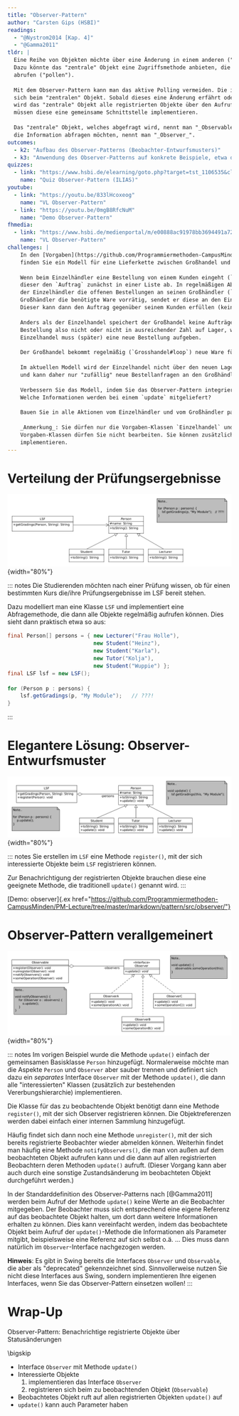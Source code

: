 ```yaml
---
title: "Observer-Pattern"
author: "Carsten Gips (HSBI)"
readings:
  - "@Nystrom2014 [Kap. 4]"
  - "@Gamma2011"
tldr: |
  Eine Reihe von Objekten möchte über eine Änderung in einem anderen ("zentralen") Objekt informiert werden.
  Dazu könnte das "zentrale" Objekt eine Zugriffsmethode anbieten, die die anderen Objekte regelmäßig
  abrufen ("pollen").

  Mit dem Observer-Pattern kann man das aktive Polling vermeiden. Die interessierten Objekte "registrieren"
  sich beim "zentralen" Objekt. Sobald dieses eine Änderung erfährt oder Informationen bereitstehen o.ä.,
  wird das "zentrale" Objekt alle registrierten Objekte über den Aufruf einer Methode benachrichtigen. Dazu
  müssen diese eine gemeinsame Schnittstelle implementieren.

  Das "zentrale" Objekt, welches abgefragt wird, nennt man "_Observable_" oder "_Subject_". Die Objekte, die
  die Information abfragen möchten, nennt man "_Observer_".
outcomes:
  - k2: "Aufbau des Observer-Patterns (Beobachter-Entwurfsmusters)"
  - k3: "Anwendung des Observer-Patterns auf konkrete Beispiele, etwa den PM-Dungeon"
quizzes:
  - link: "https://www.hsbi.de/elearning/goto.php?target=tst_1106535&client_id=FH-Bielefeld"
    name: "Quiz Observer-Pattern (ILIAS)"
youtube:
  - link: "https://youtu.be/833lHcoxeog"
    name: "VL Observer-Pattern"
  - link: "https://youtu.be/0mgB8RfcNuM"
    name: "Demo Observer-Pattern"
fhmedia:
  - link: "https://www.hsbi.de/medienportal/m/e00888ac91978bb3694491a722e61bba5d836d403d7f94e7d3ef6b28c07dae841b5852488bdf8f64e1628a58a2e5f3410dbb08699ded346ec2da34fd877a831f"
    name: "VL Observer-Pattern"
challenges: |
    In den [Vorgaben](https://github.com/Programmiermethoden-CampusMinden/PM-Lecture/tree/master/markdown/pattern/src/challenges/observer)
    finden Sie ein Modell für eine Lieferkette zwischen Großhandel und Einzelhandel.

    Wenn beim Einzelhändler eine Bestellung von einem Kunden eingeht (`Einzelhandel#bestellen`), speichert
    dieser den `Auftrag` zunächst in einer Liste ab. In regelmäßigen Abständen (`Einzelhandel#loop`) sendet
    der Einzelhändler die offenen Bestellungen an seinen Großhändler (`Grosshandel#bestellen`). Hat der
    Großhändler die benötigte Ware vorrätig, sendet er diese an den Einzelhändler (`Einzelhandel#empfangen`).
    Dieser kann dann den Auftrag gegenüber seinem Kunden erfüllen (keine Methode vorgesehen).

    Anders als der Einzelhandel speichert der Großhandel keine Aufträge ab. Ist die benötigte Ware bei einer
    Bestellung also nicht oder nicht in ausreichender Zahl auf Lager, wird diese nicht geliefert und der
    Einzelhandel muss (später) eine neue Bestellung aufgeben.

    Der Großhandel bekommt regelmäßig (`Grosshandel#loop`) neue Ware für die am wenigsten vorrätigen Positionen.

    Im aktuellen Modell wird der Einzelhandel nicht über den neuen Lagerbestand des Großhändlers informiert
    und kann daher nur "zufällig" neue Bestellanfragen an den Großhändler senden.

    Verbessern Sie das Modell, indem Sie das Observer-Pattern integrieren. Wer ist Observer? Wer ist Observable?
    Welche Informationen werden bei einem `update` mitgeliefert?

    Bauen Sie in alle Aktionen vom Einzelhändler und vom Großhändler passendes Logging ein.

    _Anmerkung_: Sie dürfen nur die Vorgaben-Klassen `Einzelhandel` und `Grosshandel` verändern, die anderen
    Vorgaben-Klassen dürfen Sie nicht bearbeiten. Sie können zusätzlich benötigte eigene Klassen/Interfaces
    implementieren.
---
```



# Verteilung der Prüfungsergebnisse

![](images/lsf.png){width="80%"}

::: notes
Die Studierenden möchten nach einer Prüfung wissen, ob für einen bestimmten Kurs
die/ihre Prüfungsergebnisse im LSF bereit stehen.

Dazu modelliert man eine Klasse `LSF` und implementiert eine Abfragemethode, die
dann alle Objekte regelmäßig aufrufen können. Dies sieht dann praktisch etwa so
aus:

```java
final Person[] persons = { new Lecturer("Frau Holle"),
                           new Student("Heinz"),
                           new Student("Karla"),
                           new Tutor("Kolja"),
                           new Student("Wuppie") };
final LSF lsf = new LSF();

for (Person p : persons) {
    lsf.getGradings(p, "My Module");   // ???!
}
```
:::


# Elegantere Lösung: Observer-Entwurfsmuster

![](images/observerexample.png){width="80%"}

::: notes
Sie erstellen im `LSF` eine Methode `register()`, mit der sich interessierte Objekte
beim `LSF` registrieren können.

Zur Benachrichtigung der registrierten Objekte brauchen diese eine geeignete Methode,
die traditionell `update()` genannt wird.
:::

[Demo: observer]{.ex href="https://github.com/Programmiermethoden-CampusMinden/PM-Lecture/tree/master/markdown/pattern/src/observer/"}


# Observer-Pattern verallgemeinert

![](images/observer.png){width="80%"}

::: notes
Im vorigen Beispiel wurde die Methode `update()` einfach der gemeinsamen Basisklasse `Person`
hinzugefügt. Normalerweise möchte man die Aspekte `Person` und `Observer` aber sauber trennen
und definiert sich dazu ein _separates_ Interface `Observer` mit der Methode `update()`, die
dann alle "interessierten" Klassen (zusätzlich zur bestehenden Vererbungshierarchie) implementieren.

Die Klasse für das zu beobachtende Objekt benötigt dann eine Methode `register()`, mit der sich
Observer registrieren können. Die Objektreferenzen werden dabei einfach einer internen Sammlung
hinzugefügt.

Häufig findet sich dann noch eine Methode `unregister()`, mit der sich bereits registrierte
Beobachter wieder abmelden können. Weiterhin findet man häufig eine Methode `notifyObservers()`,
die man von außen auf dem beobachteten Objekt aufrufen kann und die dann auf allen registrierten
Beobachtern deren Methoden `update()` aufruft. (Dieser Vorgang kann aber auch durch eine sonstige
Zustandsänderung im beobachteten Objekt durchgeführt werden.)

In der Standarddefinition des Observer-Patterns nach [@Gamma2011] werden beim Aufruf der Methode
`update()` keine Werte an die Beobachter mitgegeben. Der Beobachter muss sich entsprechend eine
eigene Referenz auf das beobachtete Objekt halten, um dort dann weitere Informationen erhalten
zu können. Dies kann vereinfacht werden, indem das beobachtete Objekt beim Aufruf der
`update()`-Methode die Informationen als Parameter mitgibt, beispielsweise eine Referenz auf sich
selbst o.ä. ... Dies muss dann natürlich im `Observer`-Interface nachgezogen werden.

**Hinweis**: Es gibt in Swing bereits die Interfaces `Observer` und `Observable`, die aber als
"deprecated" gekennzeichnet sind. Sinnvollerweise nutzen Sie nicht diese Interfaces aus Swing,
sondern implementieren Ihre eigenen Interfaces, wenn Sie das Observer-Pattern einsetzen wollen!
:::


# Wrap-Up

Observer-Pattern: Benachrichtige registrierte Objekte über Statusänderungen

\bigskip

*   Interface `Observer` mit Methode `update()`
*   Interessierte Objekte
    1.  implementieren das Interface `Observer`
    2.  registrieren sich beim zu beobachtenden Objekt (`Observable`)
*   Beobachtetes Objekt ruft auf allen registrierten Objekten `update()` auf
*   `update()` kann auch Parameter haben
